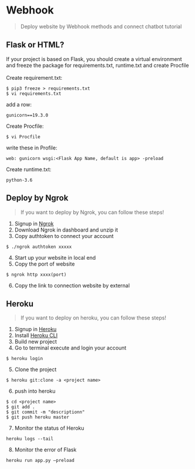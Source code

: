# Webhook
> Deploy website by Webhook methods and connect chatbot tutorial

## Flask or HTML?
If your project is based on Flask, you should create a virtual environment and freeze the package for requirements.txt, runtime.txt and create Procfile<br><br>
Create requirement.txt:<br>
```
$ pip3 freeze > requirements.txt
$ vi requirements.txt
```
add a row:
```
gunicorn==19.3.0
```
Create Procfile:<br>
```
$ vi Procfile
```
write these in Profile:<br>
```
web: gunicorn wsgi:<Flask App Name, default is app> -preload
```
Create runtime.txt:<br>
```
python-3.6
```

## Deploy by Ngrok
>If you want to deploy by Ngrok, you can follow these steps!

1. Signup in [Ngrok](https://dashboard.ngrok.com/user/signup)<br>
2. Download Ngrok in dashboard and unzip it<br>
3. Copy authtoken to connect your account<br>
```
$ ./ngrok authtoken xxxxx
```
4. Start up your website in local end<br>
5. Copy the port of website<br>

```
$ ngrok http xxxx(port)
```
6. Copy the link to connection website by external<br>

## Heroku
>If you want to deploy on heroku, you can follow these steps!

1. Signup in [Heroku](https://dashboard.heroku.com)<br>
2. Install [Heroku CLI](https://devcenter.heroku.com/articles/heroku-cli)<br>
3. Build new project<br>
4. Go to terminal execute and login your account<br>
```
$ heroku login
```
5. Clone the project<br>
```
$ heroku git:clone -a <project name>
```
6. push into heroku<br>
```
$ cd <project name>
$ git add .
$ git commit -m "descriptionn"
$ git push heroku master
```
7. Monitor the status of Heroku
```
heroku logs --tail
```
8. Monitor the error of Flask
```
heroku run app.py –preload
```





